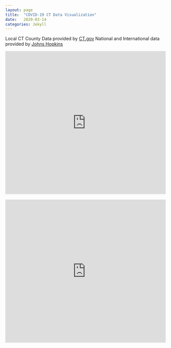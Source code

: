 ```yaml
---
layout: page
title:  "COVID-19 CT Data Visualization"
date:   2020-03-14
categories: Jekyll
---
```


Local CT County Data provided by 
<a href="https://portal.ct.gov/Coronavirus" target="_blank" title="CT.gov Coronavirus">CT.gov</a> 
National and International data provided by 
<a href="https://github.com/CSSEGISandData" target="_blank" title="CSSEGISandData">Johns Hopkins</a>  

<div align="center">
    <iframe seamless frameborder="0" src="https://public.tableau.com/views/MapofCTCoronavirusCOVID-19ConfirmedCases/CTMapofCOVID-19ConfirmedCases?:embed=yes&:display_count=yes&:showVizHome=no" width = '100%' height = '450' scrolling='yes' ></iframe>    
</div>

<br />

<div align="center">
    <iframe seamless frameborder="0" src="https://public.tableau.com/views/CTGraphofCOVID-19ConfirmedCases/CTCOVID-19ConfirmedCases?:embed=yes&:display_count=yes&:showVizHome=no" width = '100%' height = '450' scrolling='yes' ></iframe>    
</div> 

<br />

